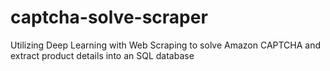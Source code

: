 # captcha-solve-scraper

Utilizing Deep Learning with Web Scraping to solve Amazon CAPTCHA and extract product details into an SQL database
